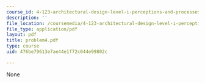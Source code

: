 ```yaml
---
course_id: 4-123-architectural-design-level-i-perceptions-and-processes-fall-2003
description: ''
file_location: /coursemedia/4-123-architectural-design-level-i-perceptions-and-processes-fall-2003/476be79613e7ae44e1f72c044e99802c_problem4.pdf
file_type: application/pdf
layout: pdf
title: problem4.pdf
type: course
uid: 476be79613e7ae44e1f72c044e99802c

---
```

None